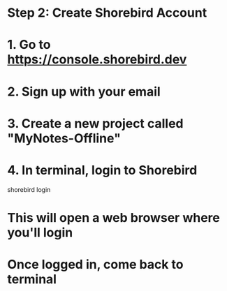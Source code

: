 # Step 2: Create Shorebird Account

# 1. Go to https://console.shorebird.dev
# 2. Sign up with your email
# 3. Create a new project called "MyNotes-Offline"

# 4. In terminal, login to Shorebird
shorebird login

# This will open a web browser where you'll login
# Once logged in, come back to terminal
